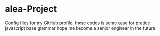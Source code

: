 # alea-Project
Config files for my GitHub profile.
these codes is some case for pratice javascript base grammar
hope me become a senior engineer in the future
